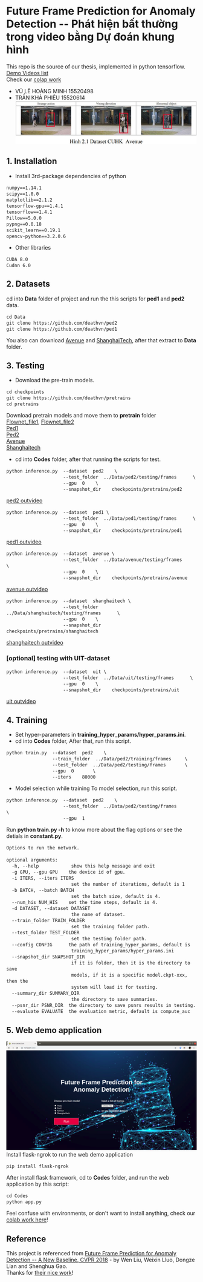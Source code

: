 # Future Frame Prediction for Anomaly Detection -- Phát hiện bất thường trong video bằng Dự đoán khung hình
This repo is the source of our thesis, implemented in python tensorflow. [Demo Videos list](https://www.youtube.com/playlist?list=PLaHlllAfhKRsJYn3j9s60Oi1mA8FbxhQS)  
Check our [colap work](https://colab.research.google.com/drive/1wkpxYdcxFSrX0T45haedTnis0ROed9bb)  
- VŨ LÊ HOÀNG MINH  15520498  
- TRẦN KHẢ PHIÊU  15520614  
![abnormal detection](assets/cover.JPG)

## 1. Installation
* Install 3rd-package dependencies of python
```
numpy==1.14.1
scipy==1.0.0
matplotlib==2.1.2
tensorflow-gpu==1.4.1
tensorflow==1.4.1
Pillow==5.0.0
pypng==0.0.18
scikit_learn==0.19.1
opencv-python==3.2.0.6
```
* Other libraries
```code
CUDA 8.0
Cudnn 6.0
```
## 2. Datasets
cd into **Data** folder of project and run the this scripts for **ped1** and **ped2** data.
```shell
cd Data
git clone https://github.com/deathvn/ped2
git clone https://github.com/deathvn/ped1
```
You also can download [Avenue](http://www.mediafire.com/file/o3op3dhb3uoosxj/avenue.zip/file) and [ShanghaiTech](http://www.mediafire.com/file/qskm7w88lqrhfuc/shanghaitech.zip/file), after that extract to **Data** folder.

## 3. Testing
* Download the pre-train models.
```shell
cd checkpoints
git clone https://github.com/deathvn/pretrains
cd pretrains
```
Download pretrain models and move them to **pretrain** folder  
[Flownet_file1](http://www.mediafire.com/file/gfpe28rfs4tptm1/flownet-SD.ckpt-0.data-00000-of-00001/file), [Flownet_file2](http://www.mediafire.com/file/feur15guonc09ul/flownet-SD.ckpt-0.meta/file)  
[Ped1](http://www.mediafire.com/file/vj1nsd622vju6qx/ped1.data-00000-of-00001/file)  
[Ped2](http://www.mediafire.com/file/l241oo8msf1lg6o/ped2.data-00000-of-00001/file)  
[Avenue](http://www.mediafire.com/file/mi9d2annamyh4bz/avenue.data-00000-of-00001/file)  
[Shanghaitech](http://www.mediafire.com/file/60za9d7exgv90ld/shanghaitech.data-00000-of-00001/file)  

* cd into **Codes** folder, after that running the scripts for test.
```shell
python inference.py  --dataset  ped2    \
                     --test_folder  ../Data/ped2/testing/frames      \
                     --gpu  0    \
                     --snapshot_dir    checkpoints/pretrains/ped2
```
[ped2 outvideo](https://youtu.be/zi8aNOG8olU)
```shell
python inference.py  --dataset  ped1 \
                     --test_folder  ../Data/ped1/testing/frames      \
                     --gpu  0    \
                     --snapshot_dir    checkpoints/pretrains/ped1
```
[ped1 outvideo](https://youtu.be/9o1mnPE1Iqw)
```shell
python inference.py  --dataset  avenue \
                     --test_folder  ../Data/avenue/testing/frames      \
                     --gpu  0    \
                     --snapshot_dir    checkpoints/pretrains/avenue
```
[avenue outvideo](https://youtu.be/aks5hEveyGk)
```shell
python inference.py  --dataset  shanghaitech \
                     --test_folder  ../Data/shanghaitech/testing/frames      \
                     --gpu  0    \
                     --snapshot_dir    checkpoints/pretrains/shanghaitech
```
[shanghaitech outvideo](https://youtu.be/kgXThRTjrSw)

### [optional] testing with UIT-dataset
```shell
python inference.py  --dataset  uit \
                     --test_folder  ../Data/uit/testing/frames      \
                     --gpu  0    \
                     --snapshot_dir    checkpoints/pretrains/uit
```
[uit outvideo](https://youtu.be/r46tGPYOS8E)

## 4. Training
* Set hyper-parameters in **training_hyper_params/hyper_params.ini**. 
* cd into **Codes** folder, After that, run this script.
```shell
python train.py  --dataset  ped2    \
                 --train_folder  ../Data/ped2/training/frames     \
                 --test_folder  ../Data/ped2/testing/frames       \
                 --gpu  0       \
                 --iters    80000
```
* Model selection while training
To model selection, run this script.
```shell
python inference.py  --dataset  ped2    \
                     --test_folder  ../Data/ped2/testing/frames       \
                     --gpu  1
```
Run **python train.py -h** to know more about the flag options or see the detials in **constant.py**.
```shell
Options to run the network.

optional arguments:
  -h, --help            show this help message and exit
  -g GPU, --gpu GPU    the device id of gpu.
  -i ITERS, --iters ITERS
                        set the number of iterations, default is 1
  -b BATCH, --batch BATCH
                        set the batch size, default is 4.
  --num_his NUM_HIS    set the time steps, default is 4.
  -d DATASET, --dataset DATASET
                        the name of dataset.
  --train_folder TRAIN_FOLDER
                        set the training folder path.
  --test_folder TEST_FOLDER
                        set the testing folder path.
  --config CONFIG      the path of training_hyper_params, default is
                        training_hyper_params/hyper_params.ini
  --snapshot_dir SNAPSHOT_DIR
                        if it is folder, then it is the directory to save
                        models, if it is a specific model.ckpt-xxx, then the
                        system will load it for testing.
  --summary_dir SUMMARY_DIR
                        the directory to save summaries.
  --psnr_dir PSNR_DIR  the directory to save psnrs results in testing.
  --evaluate EVALUATE  the evaluation metric, default is compute_auc
```

## 5. Web demo application
![webdemo](assets/homedemo.png)
Install flask-ngrok to run the web demo application
```shell
pip install flask-ngrok
```
After install flask framework, cd to **Codes** folder, and run the web application by this script:
```shell
cd Codes
python app.py
```
Feel confuse with environments, or don't want to install anything, check our [colab work here](https://colab.research.google.com/drive/1wkpxYdcxFSrX0T45haedTnis0ROed9bb)!
## Reference
This project is referenced from [Future Frame Prediction for Anomaly Detection -- A New Baseline, CVPR 2018](https://arxiv.org/pdf/1712.09867.pdf) - by Wen Liu, Weixin Lluo, Dongze Lian and Shenghua Gao.  
Thanks for [their nice work](https://github.com/StevenLiuWen/ano_pred_cvpr2018.git)!
